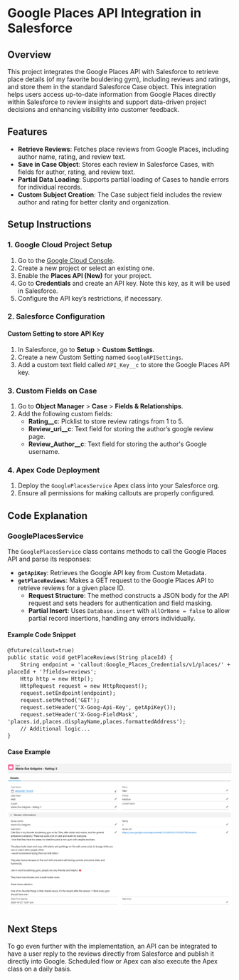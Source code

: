 # Google Places API Integration in Salesforce

## Overview
This project integrates the Google Places API with Salesforce to retrieve place details (of my favorite bouldering gym), including reviews and ratings, and store them in the standard Salesforce Case object. This integration helps users access up-to-date information from Google Places directly within Salesforce to review insights and support data-driven project decisions and enhancing visibility into customer feedback.


## Features
- **Retrieve Reviews**: Fetches place reviews from Google Places, including author name, rating, and review text.
- **Save in Case Object**: Stores each review in Salesforce Cases, with fields for author, rating, and review text.
- **Partial Data Loading**: Supports partial loading of Cases to handle errors for individual records.
- **Custom Subject Creation**: The Case subject field includes the review author and rating for better clarity and organization.

## Setup Instructions

### 1. Google Cloud Project Setup
1. Go to the [Google Cloud Console](https://console.cloud.google.com/).
2. Create a new project or select an existing one.
3. Enable the **Places API (New)** for your project.
4. Go to **Credentials** and create an API key. Note this key, as it will be used in Salesforce.
5. Configure the API key’s restrictions, if necessary.

### 2. Salesforce Configuration

#### Custom Setting to store API Key
1. In Salesforce, go to **Setup** > **Custom Settings**.
2. Create a new Custom Setting named `GoogleAPISettings`.
3. Add a custom text field called `API_Key__c` to store the Google Places API key.

### 3. Custom Fields on Case
1. Go to **Object Manager** > **Case** > **Fields & Relationships**.
2. Add the following custom fields:
   - **Rating__c**: Picklist to store review ratings from 1 to 5.
   - **Review_uri__c**: Text field for storing the author’s google review page.
   - **Review_Author__c**: Text field for storing the author's Google username.

### 4. Apex Code Deployment
1. Deploy the `GooglePlacesService` Apex class into your Salesforce org.
2. Ensure all permissions for making callouts are properly configured.

## Code Explanation

### GooglePlacesService
The `GooglePlacesService` class contains methods to call the Google Places API and parse its responses:

- **`getApiKey`**: Retrieves the Google API key from Custom Metadata.
- **`getPlaceReviews`**: Makes a GET request to the Google Places API to retrieve reviews for a given place ID.
  - **Request Structure**: The method constructs a JSON body for the API request and sets headers for authentication and field masking.
  - **Partial Insert**: Uses `Database.insert` with `allOrNone = false` to allow partial record insertions, handling any errors individually.

#### Example Code Snippet
```apex
@future(callout=true)
public static void getPlaceReviews(String placeId) {
    String endpoint = 'callout:Google_Places_Credentials/v1/places/' + placeId + '?fields=reviews';
    Http http = new Http();
    HttpRequest request = new HttpRequest();
    request.setEndpoint(endpoint);
    request.setMethod('GET');
    request.setHeader('X-Goog-Api-Key', getApiKey());
    request.setHeader('X-Goog-FieldMask', 'places.id,places.displayName,places.formattedAddress');
    // Additional logic...
}
```
#### Case Example
![Case example Screenshot](https://github.com/AlexanderTF/salesforce-googlereviews/blob/main/image/Case_Sample_Image.png)
## Next Steps
To go even further with the implementation, an API can be integrated to have a user reply to the reviews directly from Salesforce and publish it directly into Google.
Scheduled flow or Apex can also execute the Apex class on a daily basis.

